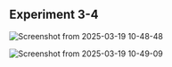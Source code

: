 Experiment 3-4
--------------


![Screenshot from 2025-03-19 10-48-48](https://github.com/user-attachments/assets/ef2903a2-c091-4aca-9f13-b70bac89835d)

![Screenshot from 2025-03-19 10-49-09](https://github.com/user-attachments/assets/14380495-cc49-402e-b483-d1c7792166ce)


